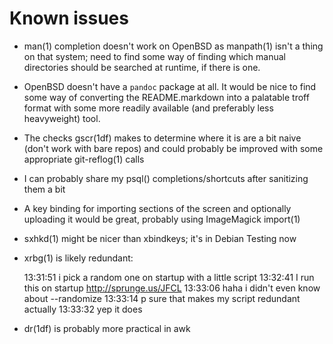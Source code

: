 Known issues
============

*   man(1) completion doesn't work on OpenBSD as manpath(1) isn't a thing on
    that system; need to find some way of finding which manual directories
    should be searched at runtime, if there is one.
*   OpenBSD doesn't have a `pandoc` package at all. It would be nice to find
    some way of converting the README.markdown into a palatable troff format
    with some more readily available (and preferably less heavyweight) tool.
*   The checks gscr(1df) makes to determine where it is are a bit naive (don't
    work with bare repos) and could probably be improved with some appropriate
    git-reflog(1) calls
*   I can probably share my psql() completions/shortcuts after sanitizing them
    a bit
*   A key binding for importing sections of the screen and optionally uploading
    it would be great, probably using ImageMagick import(1)
*   sxhkd(1) might be nicer than xbindkeys; it's in Debian Testing now
*   xrbg(1) is likely redundant:

    13:31:51 <tejr> i pick a random one on startup with a little script
    13:32:41 <cosarara> I run this on startup http://sprunge.us/JFCL
    13:33:06 <tejr> haha i didn't even know about --randomize
    13:33:14 <tejr> p sure that makes my script redundant actually
    13:33:32 <tejr> yep it does

*   dr(1df) is probably more practical in awk
